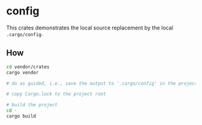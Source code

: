 # config

This crates demonstrates the local source replacement by the local `.cargo/config`.

## How
```bash
cd vendor/crates
cargo vendor

# do as guided, i.e., save the output to '.cargo/config' in the project root

# copy Cargo.lock to the project root

# build the project 
cd -
cargo build
```
